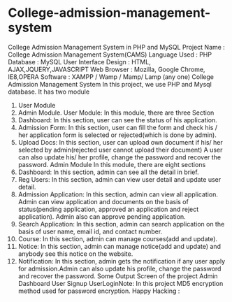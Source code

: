 # College-admission-management-system

College Admission Management System in PHP and
MySQL
Project Name : College Admission Management System(CAMS)
Language Used : PHP
Database : MySQL
User Interface Design : HTML, AJAX,JQUERY,JAVASCRIPT
Web Browser : Mozilla, Google Chrome, IE8,OPERA
Software : XAMPP / Wamp / Mamp/ Lamp (any one)
College Admission Management System
In this project, we use PHP and Mysql database. It has two module
1. User Module
2. Admin Module.
User Module: In this module, there are three Section
1. Dashboard: In this section, user can see the status of his application.
2. Admission Form: In this section, user can fill the form and check his / her application form is
selected or rejected(which is done by admin).
3. Upload Docs: In this section, user can upload own document if his/ her selected by
admin(rejected user cannot upload their document) A user can also update his/ her profile,
change the password and recover the password.
Admin Module In this module, there are eight sections
1. Dashboard: In this section, admin can see all the detail in brief.
2. Reg Users: In this section, admin can view user detail and update user detail.
3. Admission Application: In this section, admin can view all application. Admin can view
application and documents on the basis of status(pending application, approved an
application and reject application). Admin also can approve pending application.
4. Search Application: In this section, admin can search application on the basis of user
name, email id, and contact number.
5. Course: In this section, admin can manage courses(add and update).
6. Notice: In this section, admin can manage notice(add and update) and anybody see this
notice on the website.
7. Notification: In this section, admin gets the notification if any user apply for admission.Admin can also update his profile, change the password and recover the password.
Some Output Screen of the project
Admin Dashboard
User Signup
UserLoginNote: In this project MD5 encryption method used for password encryption.
Happy Hacking :
